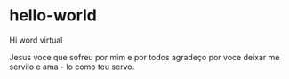 # hello-world

Hi word virtual

Jesus voce que sofreu por mim e por todos agradeço por voce deixar me servilo e ama - lo como teu servo.
